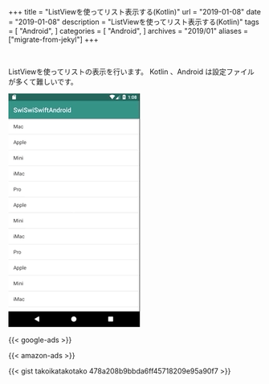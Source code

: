 +++
title = "ListViewを使ってリスト表示する(Kotlin)"
url = "2019-01-08"
date = "2019-01-08"
description = "ListViewを使ってリスト表示する(Kotlin)"
tags = [
  "Android",
]
categories = [
    "Android",
]
archives = "2019/01"
aliases = ["migrate-from-jekyl"]
+++

<br>

ListViewを使ってリストの表示を行います。
Kotlin 、Android は設定ファイルが多くて難しいです。


![alt](1.gif)

<!-- Google Ads -->
{{< google-ads >}}

<!-- Amazon Ads -->
{{< amazon-ads >}}

{{< gist takoikatakotako 478a208b9bbda6ff45718209e95a90f7 >}}
